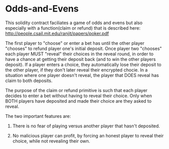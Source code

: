 # Odds-and-Evens

This solidity contract faciliates a game of odds and evens but also especially with a function(claim or refund) that is described here: http://people.csail.mit.edu/ranjit/papers/poker.pdf

The first player to "choose" or enter a bet has until the other player "chooses" to refund player one's initial deposit.  Once player two "chooses" each player MUST "reveal" their choices in the reveal round, in order to have a chance at getting their deposit back (and to win the other players deposit).  If a player enters a choice, they automatically lose their deposit to the other player, if they don't later reveal their encrypted chocie. In a situation where one player doesn't reveal, the player that DOES reveal has claim to both deposits.

The purpose of the claim or refund primitive is such that each player decides to enter a bet without having to reveal their choice.  Only when BOTH players have deposited and made their choice are they asked to reveal. 

The two important features are:

1) There is no fear of playing versus another player that hasn't deposited.

2) No malicious player can profit, by forcing an honest player to reveal their choice, while not revealing their own.



